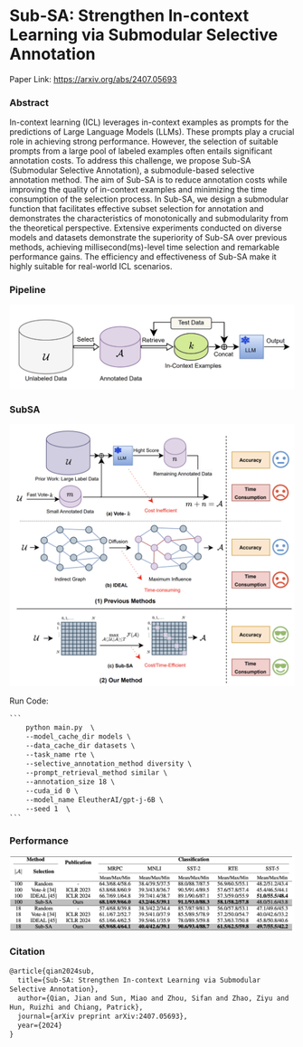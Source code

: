 # Sub-SA: Strengthen In-context Learning via Submodular Selective Annotation

Paper Link: https://arxiv.org/abs/2407.05693

### Abstract
In-context learning (ICL) leverages in-context examples
as prompts for the predictions of Large Language Models (LLMs).
These prompts play a crucial role in achieving strong performance.
However, the selection of suitable prompts from a large pool of labeled
examples often entails significant annotation costs. To address this
challenge, we propose Sub-SA (Submodular Selective Annotation), a
submodule-based selective annotation method. The aim of Sub-SA is
to reduce annotation costs while improving the quality of in-context
examples and minimizing the time consumption of the selection process. In Sub-SA, we design a submodular function that facilitates
effective subset selection for annotation and demonstrates the characteristics of monotonically and submodularity from the theoretical perspective. Extensive experiments conducted on diverse models and
datasets demonstrate the superiority of Sub-SA over previous methods, achieving millisecond(ms)-level time selection and remarkable
performance gains. The efficiency and effectiveness of Sub-SA make
it highly suitable for real-world ICL scenarios.

### Pipeline
![pipeline](img/pipeline.png)

### SubSA
![subsa](img/subsa.png)



Run Code:

	```
        python main.py  \
        --model_cache_dir models \
        --data_cache_dir datasets \
        --task_name rte \
        --selective_annotation_method diversity \
        --prompt_retrieval_method similar \
        --annotation_size 18 \
        --cuda_id 0 \
        --model_name EleutherAI/gpt-j-6B \
        --seed 1  \
	```
### Performance
![Performance](img/performance1.png)

### Citation

```
@article{qian2024sub,
  title={Sub-SA: Strengthen In-context Learning via Submodular Selective Annotation},
  author={Qian, Jian and Sun, Miao and Zhou, Sifan and Zhao, Ziyu and Hun, Ruizhi and Chiang, Patrick},
  journal={arXiv preprint arXiv:2407.05693},
  year={2024}
}
```



